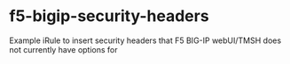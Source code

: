 # f5-bigip-security-headers
Example iRule to insert security headers that F5 BIG-IP webUI/TMSH does not currently have options for
